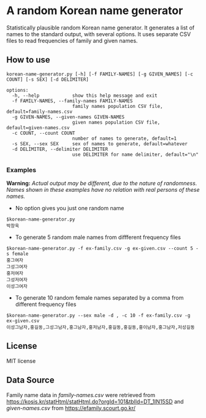 # A random Korean name generator

Statistically plausible random Korean name generator.
It generates a list of names to the standard output, with several options.
It uses separate CSV files to read frequencies of family and given names.

## How to use

```
korean-name-generator.py [-h] [-f FAMILY-NAMES] [-g GIVEN_NAMES] [-c COUNT] [-s SEX] [-d DELIMITER]

options:
  -h, --help            show this help message and exit
  -f FAMILY-NAMES, --family-names FAMILY-NAMES
                        family names population CSV file, default=family-names.csv
  -g GIVEN-NAMES, --given-names GIVEN-NAMES
                        given names population CSV file, default=given-names.csv
  -c COUNT, --count COUNT
                        number of names to generate, default=1
  -s SEX, --sex SEX     sex of names to generate, default=whatever
  -d DELIMITER, --delimiter DELIMITER
                        use DELIMITER for name delimiter, default="\n"
```

### Examples
__Warning:__
_Actual output may be different, due to the nature of randomness._
_Names shown in these examples have no relation with real persons of these names._

+ No option gives you just one random name
```
$korean-name-generator.py
박창욱
```

+ To generate 5 random male names from diffferent frequency files
```
$korean-name-generator.py -f ex-family.csv -g ex-given.csv --count 5 -s female
홍그여자
그성그여자
홍저여자
그성저여자
이성그여자

```

+ To generate 10 random female names separated by a comma from different frequency files
```
$korean-name-generator.py --sex male -d , -c 10 -f ex-family.csv -g ex-given.csv
이성그남자,홍길동,그성그남자,홍그남자,홍저남자,홍길동,홍길동,홍이남자,홍그남자,저성길동
```

## License
MIT license

## Data Source
Family name data in _family-names.csv_ were retrieved from
https://kosis.kr/statHtml/statHtml.do?orgId=101&tblId=DT_1IN15SD
and _given-names.csv_ from https://efamily.scourt.go.kr/
